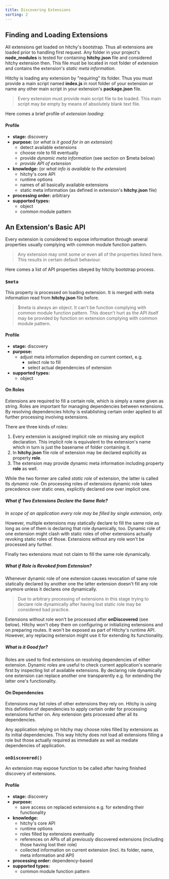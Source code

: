 ```yaml
---
title: Discovering Extensions
sorting: 2
---
```


## Finding and Loading Extensions

All extensions get loaded on hitchy's bootstrap. Thus all extensions are loaded prior to handling first request. Any folder in your project's **node_modules** is tested for containing **hitchy.json** file and considered hitchy extension then. This file must be located in root folder of extension and contains the extension's _static meta information_.

Hitchy is loading any extension by "requiring" its folder. Thus you must provide a main script named **index.js** in root folder of your extension or name any other main script in your extension's **package.json** file.

> Every extension must provide main script file to be loaded. This main script may be empty by means of absolutely blank text file.

Here comes a brief profile of _extension loading_:

#### Profile

* **stage:** discovery
* **purpose:** (or _what is it good for in an extension_)
  * detect available extensions
  * choose role to fill eventually
  * provide _dynamic meta information_ (see section on $meta below)
  * _provide API of extension_
* **knowledge:** (or _what info is available to the extension_)
  * hitchy's core API
  * runtime options
  * names of all basically available extensions
  * static meta information (as defined in extension's **hitchy.json** file)
* **processing order:** arbitrary
* **supported types:**
  * object
  * common module pattern

## An Extension's Basic API

Every extension is considered to expose information through several properties usually complying with common module function pattern. 

> Any extension may omit some or even all of the properties listed here. This results in certain default behaviour.

Here comes a list of API properties obeyed by hitchy bootstrap process.

### `$meta`

This property is processed on loading extension. It is merged with meta information read from **hitchy.json** file before.

> $meta is always an object. It can't be function complying with common module function pattern. This doesn't hurt as the API itself may be provided by function on extension complying with common module pattern.

#### Profile

* **stage:** discovery
* **purpose:**
  * adjust meta information depending on current context, e.g.
    * select role to fill
    * select actual dependencies of extension
* **supported types:** 
  * object

#### On Roles

Extensions are required to fill a certain role, which is simply a name given as string. Roles are important for managing dependencies between extensions. By resolving dependencies hitchy is establishing certain order applied to all further processing involving extensions.

There are three kinds of roles:

1. Every extension is assigned implicit role on missing any explicit declaration. This implicit role is equivalent to the extension's name which in turn is just the basename of folder containing it.
2. In **hitchy.json** file role of extension may be declared explicitly as property **role**. 
3. The extension may provide dynamic meta information including property **role** as well.

While the two former are called _static role_ of extension, the latter is called its _dynamic role_. On processing roles of extensions dynamic role takes precedence over static ones, explicitly declared one over implicit one.

##### What if Two Extensions Declare the Same Role?

_In scope of an application every role may be filled by single extension, only._ 

However, multiple extensions may statically declare to fill the same role as long as one of them is declaring that role dynamically, too. Dynamic role of one extension might clash with static roles of other extensions actually revoking static roles of those. Extensions without any role won't be processed any further. 

Finally two extensions must not claim to fill the same role dynamically.

##### What if Role is Revoked from Extension?

Whenever dynamic role of one extension causes revocation of same role statically declared by another one the latter extension doesn't fill any role anymore unless it declares one dynamically. 

> Due to arbitrary processing of extensions in this stage trying to declare role dynamically after having lost static role may be considered bad practice.

Extensions without role won't be processed after **onDiscovered** (see below). Hitchy won't obey them on configuring or initializing extensions and on preparing routes. It won't be exposed as part of Hitchy's runtime API. However, any replacing extension might use it for extending its functionality.

##### What is it Good for?

Roles are used to find extensions on resolving dependencies of either extension. Dynamic roles are useful to check current application's scenario first by inspecting list of available extensions. By declaring role dynamically one extension can replace another one transparently e.g. for extending the latter one's functionality.

#### On Dependencies

Extensions may list roles of other extensions they rely on. Hitchy is using this definition of dependencies to apply certain order for processing extensions further on. Any extension gets processed after all its dependencies.

Any application relying on hitchy may choose roles filled by extensions as its initial dependencies. This way hitchy does not load all extensions filling a role but those actually required as immediate as well as mediate dependencies of application.

### `onDiscovered()`

An extension may expose function to be called after having finished discovery of extensions.

#### Profile

* **stage:** discovery
* **purpose:** 
  * save access on replaced extensions e.g. for extending their functionality
* **knowledge:**
  * hitchy's core API
  * runtime options
  * roles filled by extensions eventually
  * references on APIs of all previously discovered extensions (including those having lost their role)
  * collected information on current extension (incl. its folder, name, meta information and API)
* **processing order:** dependency-based
* **supported types:** 
  * common module function pattern
